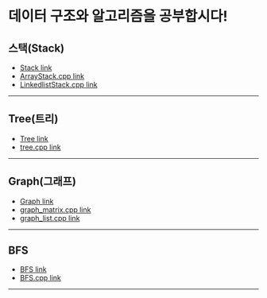 데이터 구조와 알고리즘을 공부합시다!
========================

스택(Stack)
-------------
* [Stack link](스택(Stack))
* [ArrayStack.cpp link](스택(Stack)/ArrayStack.cpp)
* [LinkedlistStack.cpp link](스택(Stack)/LinkedlistStack.cpp)

--------------------------------------------------

Tree(트리)
-------------
* [Tree link](Tree(트리))
* [tree.cpp link](Tree(트리)/tree.cpp)

--------------------------------------------------

Graph(그래프)
-------------
* [Graph link](Graph(그래프))
* [graph_matrix.cpp link](Graph(그래프)/graph_matrix.cpp)
* [graph_list.cpp link](Graph(그래프)/graph_list.cpp)

--------------------------------------------------

BFS
-------------
* [BFS link](BFS)
* [BFS.cpp link](BFS/BFS.cpp)

--------------------------------------------------